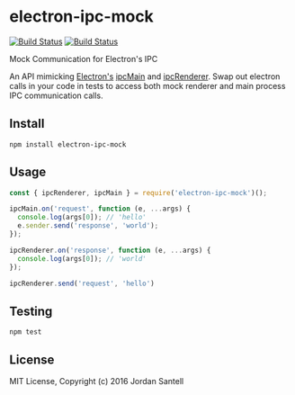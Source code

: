 electron-ipc-mock
=======

[![Build Status](http://img.shields.io/travis/jsantell/electron-ipc-mock.svg?style=flat-square)](https://travis-ci.org/jsantell/electron-ipc-mock)
[![Build Status](http://img.shields.io/npm/v/electron-ipc-mock.svg?style=flat-square)](https://www.npmjs.org/package/electron-ipc-mock)

Mock Communication for Electron's IPC

An API mimicking [Electron's](http://electron.atom.io/docs/latest/api/ipc-renderer/) [ipcMain](http://electron.atom.io/docs/latest/api/ipc-main/) and [ipcRenderer](http://electron.atom.io/docs/latest/api/ipc-renderer/). Swap out electron calls in your code in tests to access both mock renderer and main process IPC communication calls.

## Install

```
npm install electron-ipc-mock
```

## Usage

```js
const { ipcRenderer, ipcMain } = require('electron-ipc-mock')();

ipcMain.on('request', function (e, ...args) {
  console.log(args[0]); // 'hello'
  e.sender.send('response', 'world');
});

ipcRenderer.on('response', function (e, ...args) {
  console.log(args[0]); // 'world'
});

ipcRenderer.send('request', 'hello')
```

## Testing

```
npm test
```

## License

MIT License, Copyright (c) 2016 Jordan Santell
